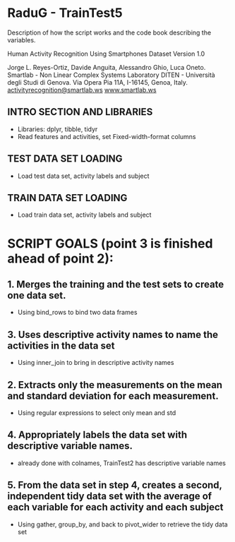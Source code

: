 # RaduG - TrainTest5
Description of how the script works and the code book describing the variables.

Human Activity Recognition Using Smartphones Dataset
Version 1.0

Jorge L. Reyes-Ortiz, Davide Anguita, Alessandro Ghio, Luca Oneto.
Smartlab - Non Linear Complex Systems Laboratory
DITEN - Università degli Studi di Genova.
Via Opera Pia 11A, I-16145, Genoa, Italy.
activityrecognition@smartlab.ws
www.smartlab.ws

## INTRO SECTION AND LIBRARIES
- Libraries: dplyr, tibble, tidyr
- Read features and activities, set Fixed-width-format columns

## TEST DATA SET LOADING
- Load test data set, activity labels and subject

## TRAIN DATA SET LOADING
- Load train data set, activity labels and subject

# SCRIPT GOALS (point 3 is finished ahead of point 2):
## 1. Merges the training and the test sets to create one data set.
- Using bind_rows to bind two data frames
## 3. Uses descriptive activity names to name the activities in the data set
- Using inner_join to bring in descriptive activity names
## 2. Extracts only the measurements on the mean and standard deviation for each measurement.
- Using regular expressions to select only mean and std
## 4. Appropriately labels the data set with descriptive variable names.
- already done with colnames, TrainTest2 has descriptive variable names
## 5. From the data set in step 4, creates a second, independent tidy data set with the average of each variable for each activity and each subject
- Using gather, group_by, and back to pivot_wider to retrieve the tidy data set




